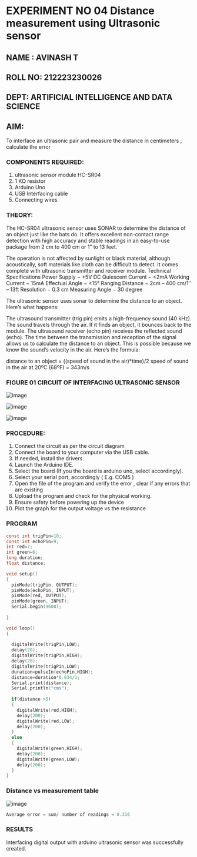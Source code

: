 # EXPERIMENT NO 04 Distance measurement using Ultrasonic sensor
## NAME : AVINASH T
## ROLL NO: 212223230026
## DEPT: ARTIFICIAL INTELLIGENCE AND DATA SCIENCE

## AIM: 
To interface an ultrasonic pair and measure the distance in centimeters , calculate the error
 
### COMPONENTS REQUIRED:
1.	ultrasonic sensor module HC-SR04
2.	1 KΩ resistor 
3.	Arduino Uno 
4.	USB Interfacing cable 
5.	Connecting wires 


### THEORY: 
The HC-SR04 ultrasonic sensor uses SONAR to determine the distance of an object just like the bats do. It offers excellent non-contact range detection with high accuracy and stable readings in an easy-to-use package from 2 cm to 400 cm or 1” to 13 feet.

The operation is not affected by sunlight or black material, although acoustically, soft materials like cloth can be difficult to detect. It comes complete with ultrasonic transmitter and receiver module.
Technical Specifications
Power Supply − +5V DC
Quiescent Current − <2mA
Working Current − 15mA
Effectual Angle − <15°
Ranging Distance − 2cm – 400 cm/1″ – 13ft
Resolution − 0.3 cm
Measuring Angle − 30 degree

The ultrasonic sensor uses sonar to determine the distance to an object. Here’s what happens:

The ultrasound transmitter (trig pin) emits a high-frequency sound (40 kHz).
The sound travels through the air. If it finds an object, it bounces back to the module.
The ultrasound receiver (echo pin) receives the reflected sound (echo).
The time between the transmission and reception of the signal allows us to calculate the distance to an object. This is possible because we know the sound’s velocity in the air. Here’s the formula:

distance to an object = ((speed of sound in the air)*time)/2
speed of sound in the air at 20ºC (68ºF) = 343m/s

### FIGURE 01 CIRCUIT OF INTERFACING ULTRASONIC SENSOR 


![image](https://user-images.githubusercontent.com/36288975/166430594-5adb4ca9-5a42-4781-a7e6-7236b3766a85.png)

![image](https://github.com/AVINASH05T/Experiment--04-Interfacing-digital-output-with-arduino-ultrasonic-sensor/assets/151514286/251e5239-3bc0-4890-bfeb-78ce9d9c3ab1)

![image](https://github.com/AVINASH05T/Experiment--04-Interfacing-digital-output-with-arduino-ultrasonic-sensor/assets/151514286/169a3856-60f1-4ee0-9c13-6b3c98a492bc)

### PROCEDURE:
1.	Connect the circuit as per the circuit diagram 
2.	Connect the board to your computer via the USB cable.
3.	If needed, install the drivers.
4.	Launch the Arduino IDE.
5.	Select the board (If you the board is arduino uno, select accordingly).
6.	Select your serial port, accordingly ( E.g. COM5 )
7.	Open the file of the program  and verify the error , clear if any errors that are existing 
8.	Upload the program and check for the physical working. 
9.	Ensure safety before powering up the device 
10.	Plot the graph for the output voltage vs the resistance 


### PROGRAM 

```c
const int trigPin=10;
const int echoPin=9;
int red=7;
int green=6;
long duration;
float distance;

void setup()
{
  pinMode(trigPin, OUTPUT);
  pinMode(echoPin, INPUT);
  pinMode(red, OUTPUT);
  pinMode(green, INPUT);
  Serial.begin(9600);
  
}

void loop()
{
  
  digitalWrite(trigPin,LOW);
  delay(20); 
  digitalWrite(trigPin,HIGH);
  delay(20);
  digitalWrite(trigPin,LOW);
  duration=pulseIn(echoPin,HIGH);
  distance=duration*0.034/2;
  Serial.print(distance);
  Serial.println("cms");
  
  if(distance >5)
  {
    digitalWrite(red,HIGH);
    delay(200);
    digitalWrite(red,LOW);
    delay(200); 
  }
  else 
  {  
    digitalWrite(green,HIGH);
    delay(200); 
    digitalWrite(green,LOW);
    delay(200); 
  } 
}
```




### Distance vs measurement table 
			
 
![image](https://github.com/AVINASH05T/Experiment--04-Interfacing-digital-output-with-arduino-ultrasonic-sensor/assets/151514286/808d87bf-e1e9-4e80-b955-f9b05da1b66c)
			
						
```c 
Average error = sum/ number of readings = 0.316
```

 


### RESULTS
Interfacing digital output with arduino ultrasonic sensor was successfully created.


 
